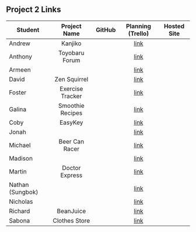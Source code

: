 ## Project 2 Links

| Student | Project Name | GitHub | Planning (Trello) | Hosted Site |
|---|:---:|:---:|:---:|:---:|
| Andrew | Kanjiko |  | [link](https://trello.com/b/qMRaUG0T/kanjiko) |  |
| Anthony | Toyobaru Forum |  | [link](https://trello.com/b/RYBuefK3/toyobaru-forum) |  |
| Armeen |  |  | [link](https://trello.com/b/Omtf3m3G/project-2) |  |
| David | Zen Squirrel |  | [link](https://trello.com/b/5J7OZUoQ/zen-squirrel) |  |
| Foster | Exercise Tracker |  | [link](https://trello.com/b/E1EXwrb3/ga-project-2-planning-exercise-tracking) |  |
| Galina | Smoothie Recipes |  | [link](https://trello.com/b/TQc6ItJf/healthy-smoothie-recipies) |  |
| Coby | EasyKey |  | [link](https://trello.com/b/X0ohSAUv/easykey) |  |
| Jonah |  |  | [link](https://trello.com/b/Acy45NUL/sei-project-2) |  |
| Michael | Beer Can Racer |  | [link](https://trello.com/b/B9QIwCjf/beer-can-racer) |  |
| Madison |  |  | [link](https://trello.com/b/S7WkBCgg/project-2-full-stack-crud-app) |  |
| Martin | Doctor Express |  | [link](https://trello.com/b/PQ61vkrf/doctor-express) |  |
| Nathan (Sungbok) |  |  | [link](https://trello.com/b/8sK8WgjV/project-2-planning) |  |
| Nicholas |  |  | [link](https://trello.com/b/Xh2MGQif/project-2-planning) |  |
| Richard | BeanJuice |  | [link](https://trello.com/b/ooRiEMjn/beanjuice) |  |
| Sabona | Clothes Store |  | [link](https://trello.com/b/NY9ZGmCr/project-2-clothes-store) |  |

